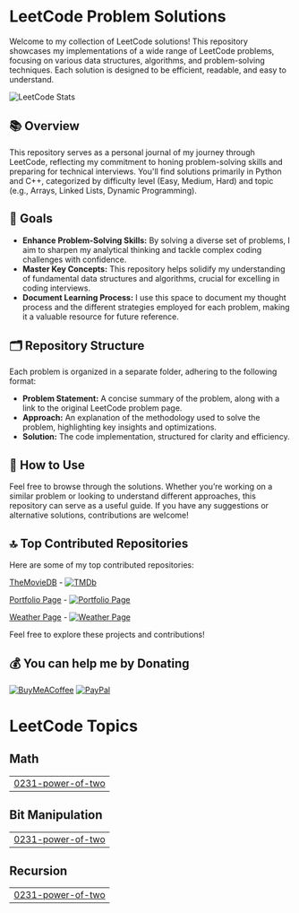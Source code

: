 # LeetCode Problem Solutions

Welcome to my collection of LeetCode solutions! This repository showcases my implementations of a wide range of LeetCode problems, focusing on various data structures, algorithms, and problem-solving techniques. Each solution is designed to be efficient, readable, and easy to understand.

![LeetCode Stats](https://leetcard.jacoblin.cool/kvskmurty2802?theme=unicorn&font=Kumbh%20Sans&ext=heatmap)

## 📚 Overview

This repository serves as a personal journal of my journey through LeetCode, reflecting my commitment to honing problem-solving skills and preparing for technical interviews. You'll find solutions primarily in Python and C++, categorized by difficulty level (Easy, Medium, Hard) and topic (e.g., Arrays, Linked Lists, Dynamic Programming).

## 🎯 Goals

- **Enhance Problem-Solving Skills:** By solving a diverse set of problems, I aim to sharpen my analytical thinking and tackle complex coding challenges with confidence.
- **Master Key Concepts:** This repository helps solidify my understanding of fundamental data structures and algorithms, crucial for excelling in coding interviews.
- **Document Learning Process:** I use this space to document my thought process and the different strategies employed for each problem, making it a valuable resource for future reference.

## 🗂️ Repository Structure

Each problem is organized in a separate folder, adhering to the following format:

- **Problem Statement:** A concise summary of the problem, along with a link to the original LeetCode problem page.
- **Approach:** An explanation of the methodology used to solve the problem, highlighting key insights and optimizations.
- **Solution:** The code implementation, structured for clarity and efficiency.

## 🚀 How to Use

Feel free to browse through the solutions. Whether you’re working on a similar problem or looking to understand different approaches, this repository can serve as a useful guide. If you have any suggestions or alternative solutions, contributions are welcome!


## 🔝 Top Contributed Repositories

Here are some of my top contributed repositories:

[TheMovieDB](https://github.com/kvskmurty2802/TheMovieDB) - [![TMDb](https://img.shields.io/badge/TMDb-Movie%20database%20for%20all-blue)](https://themoviedb-sigma.vercel.app/)

[Portfolio Page](https://github.com/kvskmurty2802/Portfolio_Page) - [![Portfolio Page](https://img.shields.io/badge/Portfolio%20Page-Portfolio%20page-red)](https://portfolio-page-nu-two.vercel.app/)

[Weather Page](https://github.com/kvskmurty2802/Weather_Page) - [![Weather Page](https://img.shields.io/badge/Weather%20Page-Weather%20application-green)](https://weather-page-eight.vercel.app/)


Feel free to explore these projects and contributions!

## 💰 You can help me by Donating
[![BuyMeACoffee](https://img.shields.io/badge/Buy%20Me%20a%20Coffee-ffdd00?style=for-the-badge&logo=buy-me-a-coffee&logoColor=black)](https://buymeacoffee.com/kvskmurty2802) [![PayPal](https://img.shields.io/badge/PayPal-00457C?style=for-the-badge&logo=paypal&logoColor=white)](https://www.paypal.com/paypalme/kvskmurty2802/) 


<!---LeetCode Topics Start-->
# LeetCode Topics
## Math
|  |
| ------- |
| [0231-power-of-two](https://github.com/kvskmurty2802/LeetCode/tree/master/0231-power-of-two) |
## Bit Manipulation
|  |
| ------- |
| [0231-power-of-two](https://github.com/kvskmurty2802/LeetCode/tree/master/0231-power-of-two) |
## Recursion
|  |
| ------- |
| [0231-power-of-two](https://github.com/kvskmurty2802/LeetCode/tree/master/0231-power-of-two) |
<!---LeetCode Topics End-->

